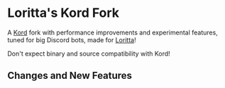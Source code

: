 # Loritta's Kord Fork

A [Kord](https://github.com/kordlib/kord) fork with performance improvements and experimental features, tuned for big Discord bots, made for [Loritta](https://github.com/LorittaBot/Loritta)!

Don't expect binary and source compatibility with Kord!

## Changes and New Features